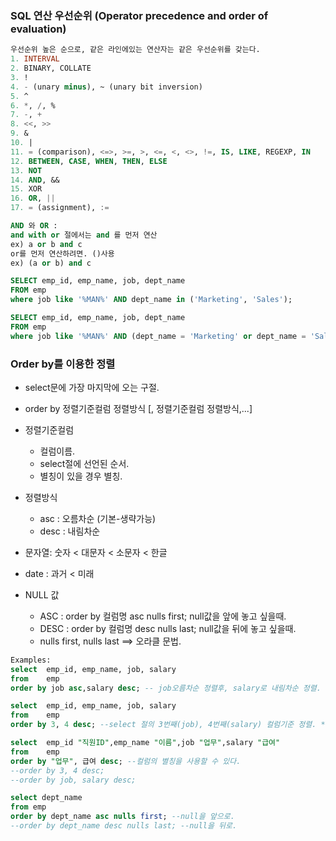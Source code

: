 ### SQL 연산 우선순위 (Operator precedence and order of evaluation)
```SQL
우선순위 높은 순으로, 같은 라인에있는 연산자는 같은 우선순위를 갖는다.
1. INTERVAL
2. BINARY, COLLATE
3. !
4. - (unary minus), ~ (unary bit inversion)
5. ^
6. *, /, %
7. -, +
8. <<, >>
9. &
10. |
11. = (comparison), <=>, >=, >, <=, <, <>, !=, IS, LIKE, REGEXP, IN
12. BETWEEN, CASE, WHEN, THEN, ELSE
13. NOT
14. AND, &&
15. XOR
16. OR, ||
17. = (assignment), :=

AND 와 OR :
and with or 절에서는 and 를 먼저 연산
ex) a or b and c
or를 먼저 연산하려면. ()사용
ex) (a or b) and c

SELECT emp_id, emp_name, job, dept_name
FROM emp
where job like '%MAN%' AND dept_name in ('Marketing', 'Sales');

SELECT emp_id, emp_name, job, dept_name
FROM emp
where job like '%MAN%' AND (dept_name = 'Marketing' or dept_name = 'Sales');
```

### Order by를 이용한 정렬
- select문에 가장 마지막에 오는 구절.
- order by 정렬기준컬럼 정렬방식 [, 정렬기준컬럼 정렬방식,...]
- 정렬기준컬럼
	- 컬럼이름.
	- select절에 선언된 순서.
	- 별칭이 있을 경우 별칭.
- 정렬방식
	- asc : 오름차순 (기본-생략가능)
	- desc : 내림차순
- 문자열: 숫자 < 대문자 < 소문자 < 한글
- date : 과거 < 미래	

- NULL 값
	- ASC : order by 컬럼명 asc nulls first; null값을 앞에 놓고 싶을때.
	- DESC : order by 컬럼명 desc nulls last; null값을 뒤에 놓고 싶을때.
	- nulls first, nulls last ==> 오라클 문법.
```SQL
Examples:
select  emp_id, emp_name, job, salary
from    emp
order by job asc,salary desc; -- job오름차순 정렬후, salary로 내림차순 정렬.

select  emp_id, emp_name, job, salary
from    emp
order by 3, 4 desc; --select 절의 3번째(job), 4번째(salary) 컬럼기준 정렬. ***테입블의 컬럼순서가 아니라 select절에 선언한 컬럼순서

select  emp_id "직원ID",emp_name "이름",job "업무",salary "급여"
from    emp
order by "업무", 급여 desc; --컬럼의 별칭을 사용할 수 있다.
--order by 3, 4 desc;
--order by job, salary desc;

select dept_name
from emp
order by dept_name asc nulls first; --null을 앞으로.
--order by dept_name desc nulls last; --null을 뒤로.
```



